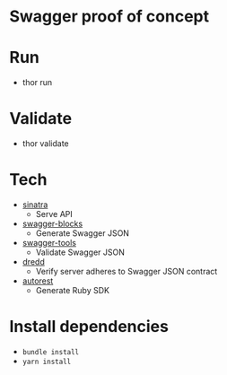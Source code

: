 # Swagger proof of concept

# Run

- thor run

# Validate

- thor validate

# Tech

- [sinatra](https://github.com/sinatra/sinatra)
  - Serve API
- [swagger-blocks](https://github.com/fotinakis/swagger-blocks)
  - Generate Swagger JSON
- [swagger-tools](https://github.com/apigee-127/swagger-tools)
  - Validate Swagger JSON
- [dredd](https://github.com/apiaryio/dredd)
  - Verify server adheres to Swagger JSON contract
- [autorest](https://github.com/Azure/autorest)
  - Generate Ruby SDK

# Install dependencies

- `bundle install`
- `yarn install`
